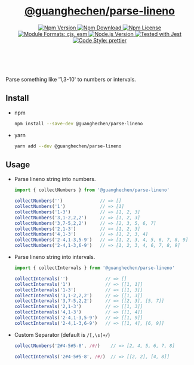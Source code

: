<header>
  <h1 align="center">
    <a href="https://github.com/guanghechen/react-kit/tree/@guanghechen/parse-lineno@2.3.3/packages/parse-lineno#readme">@guanghechen/parse-lineno</a>
  </h1>
  <div align="center">
    <a href="https://www.npmjs.com/package/@guanghechen/parse-lineno">
      <img
        alt="Npm Version"
        src="https://img.shields.io/npm/v/@guanghechen/parse-lineno.svg"
      />
    </a>
    <a href="https://www.npmjs.com/package/@guanghechen/parse-lineno">
      <img
        alt="Npm Download"
        src="https://img.shields.io/npm/dm/@guanghechen/parse-lineno.svg"
      />
    </a>
    <a href="https://www.npmjs.com/package/@guanghechen/parse-lineno">
      <img
        alt="Npm License"
        src="https://img.shields.io/npm/l/@guanghechen/parse-lineno.svg"
      />
    </a>
    <a href="#install">
      <img
        alt="Module Formats: cjs, esm"
        src="https://img.shields.io/badge/module_formats-cjs%2C%20esm-green.svg"
      />
    </a>
    <a href="https://github.com/nodejs/node">
      <img
        alt="Node.js Version"
        src="https://img.shields.io/node/v/@guanghechen/parse-lineno"
      />
    </a>
    <a href="https://github.com/facebook/jest">
      <img
        alt="Tested with Jest"
        src="https://img.shields.io/badge/tested_with-jest-9c465e.svg"
      />
    </a>
    <a href="https://github.com/prettier/prettier">
      <img
        alt="Code Style: prettier"
        src="https://img.shields.io/badge/code_style-prettier-ff69b4.svg?style=flat-square"
      />
    </a>
  </div>
</header>
<br/>


Parse something like '1,3-10' to numbers or intervals.

## Install

* npm

  ```bash
  npm install --save-dev @guanghechen/parse-lineno
  ```

* yarn

  ```bash
  yarn add --dev @guanghechen/parse-lineno
  ```

## Usage

* Parse lineno string into numbers.

  ```typescript
  import { collectNumbers } from '@guanghechen/parse-lineno'

  collectNumbers('')              // => []
  collectNumbers('1')             // => [1]
  collectNumbers('1-3')           // => [1, 2, 3]
  collectNumbers('3,1-2,2,2')     // => [1, 2, 3]
  collectNumbers('3,7-5,2,2')     // => [2, 3, 5, 6, 7]
  collectNumbers('2,1-3')         // => [1, 2, 3]
  collectNumbers('4,1-3')         // => [1, 2, 3, 4]
  collectNumbers('2-4,1-3,5-9')   // => [1, 2, 3, 4, 5, 6, 7, 8, 9]
  collectNumbers('2-4,1-3,6-9')   // => [1, 2, 3, 4, 6, 7, 8, 9]
  ```

* Parse lineno string into intervals.

  ```typescript
  import { collectIntervals } from '@guanghechen/parse-lineno'

  collectIntervals('')              // => []
  collectIntervals('1')             // => [[1, 1]]
  collectIntervals('1-3')           // => [[1, 3]]
  collectIntervals('3,1-2,2,2')     // => [[1, 3]]
  collectIntervals('3,7-5,2,2')     // => [[2, 3], [5, 7]]
  collectIntervals('2,1-3')         // => [[1, 3]]
  collectIntervals('4,1-3')         // => [[1, 4]]
  collectIntervals('2-4,1-3,5-9')   // => [[1, 9]]
  collectIntervals('2-4,1-3,6-9')   // => [[1, 4], [6, 9]]
  ```

* Custom Separator (default is `/[,\s]+/`)

  ```typescript
  collectNumbers('2#4-5#5-8', /#/)    // => [2, 4, 5, 6, 7, 8]

  collectIntervals('2#4-5#5-8', /#/)  // => [[2, 2], [4, 8]]
  ```

[homepage]: https://github.com/guanghechen/react-kit/tree/@guanghechen/parse-lineno@2.3.3/packages/parse-lineno#readme
